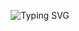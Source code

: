 <p align="center">
  <img src="https://readme-typing-svg.herokuapp.com?font=Consolas&size=32&pause=1000&color=FFFFFF&center=true&vCenter=true&width=800&lines=Welcome+to+Pramudya+Pratama+GitHub" alt="Typing SVG" />
</p>
